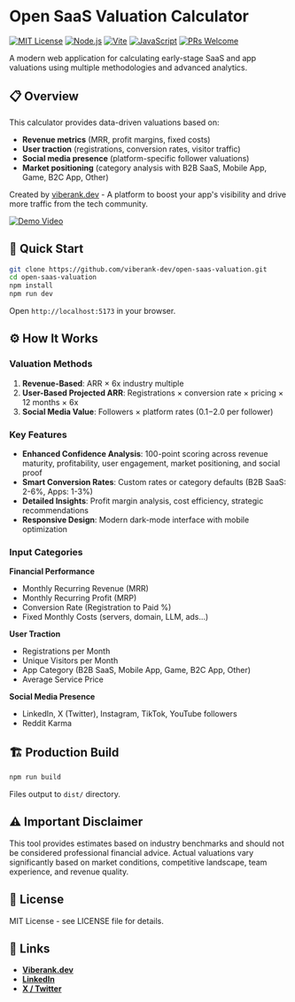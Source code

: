 # Open SaaS Valuation Calculator

[![MIT License](https://img.shields.io/badge/License-MIT-green.svg)](https://choosealicense.com/licenses/mit/)
[![Node.js](https://img.shields.io/badge/Node.js-16+-blue.svg)](https://nodejs.org/)
[![Vite](https://img.shields.io/badge/Vite-5.0+-646CFF.svg)](https://vitejs.dev/)
[![JavaScript](https://img.shields.io/badge/JavaScript-ES6+-yellow.svg)](https://developer.mozilla.org/en-US/docs/Web/JavaScript)
[![PRs Welcome](https://img.shields.io/badge/PRs-welcome-brightgreen.svg)](http://makeapullrequest.com)

A modern web application for calculating early-stage SaaS and app valuations using multiple methodologies and advanced analytics.

## 📋 Overview

This calculator provides data-driven valuations based on:
- **Revenue metrics** (MRR, profit margins, fixed costs)
- **User traction** (registrations, conversion rates, visitor traffic)
- **Social media presence** (platform-specific follower valuations)
- **Market positioning** (category analysis with B2B SaaS, Mobile App, Game, B2C App, Other)

Created by [viberank.dev](https://viberank.dev) - A platform to boost your app's visibility and drive more traffic from the tech community.

[![Demo Video](https://img.youtube.com/vi/do8ezP-TtB4/maxresdefault.jpg)](https://www.youtube.com/watch?v=do8ezP-TtB4)

## 🚀 Quick Start

```bash
git clone https://github.com/viberank-dev/open-saas-valuation.git
cd open-saas-valuation
npm install
npm run dev
```

Open `http://localhost:5173` in your browser.

## ⚙️ How It Works

### Valuation Methods

1. **Revenue-Based**: ARR × 6x industry multiple
2. **User-Based Projected ARR**: Registrations × conversion rate × pricing × 12 months × 6x
3. **Social Media Value**: Followers × platform rates ($0.1-$2.0 per follower)

### Key Features

- **Enhanced Confidence Analysis**: 100-point scoring across revenue maturity, profitability, user engagement, market positioning, and social proof
- **Smart Conversion Rates**: Custom rates or category defaults (B2B SaaS: 2-6%, Apps: 1-3%)
- **Detailed Insights**: Profit margin analysis, cost efficiency, strategic recommendations
- **Responsive Design**: Modern dark-mode interface with mobile optimization

### Input Categories

**Financial Performance**
- Monthly Recurring Revenue (MRR)
- Monthly Recurring Profit (MRP)  
- Conversion Rate (Registration to Paid %)
- Fixed Monthly Costs (servers, domain, LLM, ads...)

**User Traction**
- Registrations per Month
- Unique Visitors per Month
- App Category (B2B SaaS, Mobile App, Game, B2C App, Other)
- Average Service Price

**Social Media Presence**
- LinkedIn, X (Twitter), Instagram, TikTok, YouTube followers
- Reddit Karma

## 🏗️ Production Build

```bash
npm run build
```

Files output to `dist/` directory.

## ⚠️ Important Disclaimer

This tool provides estimates based on industry benchmarks and should not be considered professional financial advice. Actual valuations vary significantly based on market conditions, competitive landscape, team experience, and revenue quality.

## 📄 License

MIT License - see LICENSE file for details.

## 🔗 Links

- **[Viberank.dev](https://viberank.dev)**
- **[LinkedIn](https://www.linkedin.com/company/viberank.dev/)**
- **[X / Twitter](https://x.com/viberank)**